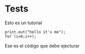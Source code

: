 # Tests

Esto es un tutorial
~~~
print.out("hello it's me");
for (i=0;i++);
~~~
Ese es el código que debe ejecturar
